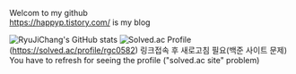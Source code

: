 Welcom to my github
<br>
https://happyp.tistory.com/ is my blog

![RyuJiChang's GitHub stats](https://github-readme-stats.vercel.app/api?username=RyuJiChang&show_icons=true&theme=dracula)
![Solved.ac Profile](http://mazassumnida.wtf/api/generate_badge?boj=rgc0582)
<br>
(https://solved.ac/profile/rgc0582) 링크접속 후 새로고침 필요(백준 사이트 문제)
You have to refresh for seeing the profile ("solved.ac site" problem)

<!---
RyuJiChang/RyuJiChang is a ✨ special ✨ repository because its `README.md` (this file) appears on your GitHub profile.
You can click the Preview link to take a look at your changes.
--->
